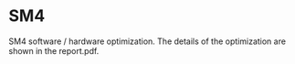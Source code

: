 # SM4
SM4 software / hardware optimization. The details of the optimization are shown in the report.pdf.
